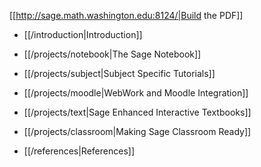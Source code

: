 [[http://sage.math.washington.edu:8124/|Build the PDF]]

 * [[/introduction|Introduction]]

 * [[/projects/notebook|The Sage Notebook]]
 * [[/projects/subject|Subject Specific Tutorials]]
 * [[/projects/moodle|WebWork and Moodle Integration]]
 * [[/projects/text|Sage Enhanced Interactive Textbooks]]
 * [[/projects/classroom|Making Sage Classroom Ready]]

 * [[/references|References]]
